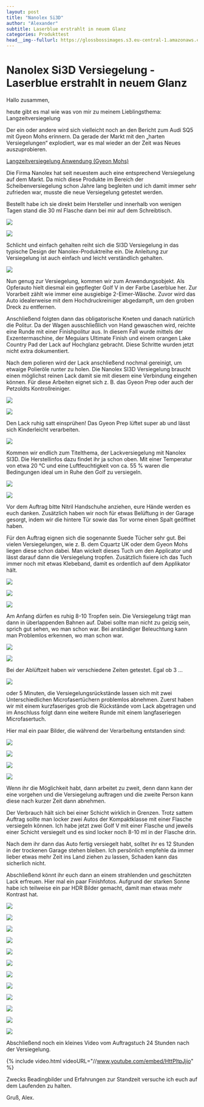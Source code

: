 ```yaml
---
layout: post
title: "Nanolex Si3D"
author: "Alexander"
subtitle: Laserblue erstrahlt in neuem Glanz
categories: Produkttest
head__img--fullurl: https://glossbossimages.s3.eu-central-1.amazonaws.com/alex/nanolexsi3d/7.JPG
---
```

# Nanolex Si3D Versiegelung - Laserblue erstrahlt in neuem Glanz

Hallo zusammen,

heute gibt es mal wie was von mir zu meinem Lieblingsthema: Langzeitversiegelung
 
Der ein oder andere wird sich vielleicht noch an den Bericht zum Audi SQ5 mit Gyeon Mohs erinnern. Da gerade der Markt mit den „harten Versiegelungen“ explodiert, war es mal wieder an der Zeit was Neues auszuprobieren.

[Langzeitversiegelung Anwendung (Gyeon Mohs)](https://glossboss.de/allgemein/langzeitversiegelung-anwendung-gyeon-mohs)

Die Firma Nanolex hat seit neuestem auch eine entsprechend Versiegelung auf dem Markt. Da mich diese Produkte im Bereich der Scheibenversiegelung schon Jahre lang begleiten und ich damit immer sehr zufrieden war, musste die neue Versiegelung getestet werden.

Bestellt habe ich sie direkt beim Hersteller und innerhalb von wenigen Tagen stand die 30 ml Flasche dann bei mir auf dem Schreibtisch.

![](https://glossbossimages.s3.eu-central-1.amazonaws.com/alex/nanolexsi3d/1.jpg)

![](https://glossbossimages.s3.eu-central-1.amazonaws.com/alex/nanolexsi3d/2.jpg)

Schlicht und einfach gehalten reiht sich die SI3D Versiegelung in das typische Design der Nanolex-Produktreihe ein. Die Anleitung zur Versiegelung ist auch einfach und leicht verständlich gehalten.

![](https://glossbossimages.s3.eu-central-1.amazonaws.com/alex/nanolexsi3d/2a.jpg)

Nun genug zur Versiegelung, kommen wir zum Anwendungsobjekt. Als Opferauto hielt diesmal ein gepflegter Golf V in der Farbe Laserblue her. Zur Vorarbeit zählt wie immer eine ausgiebige 2-Eimer-Wäsche. Zuvor wird das Auto idealerweise mit dem Hochdruckreiniger abgedampft, um den groben Dreck zu entfernen. 

Anschließend folgten dann das obligatorische Kneten und danach natürlich die Politur. Da der Wagen ausschließlich von Hand gewaschen wird, reichte eine Runde mit einer Finishpolitur aus. In diesem Fall wurde mittels der Exzentermaschine, der Meguiars Ultimate Finish und einem orangen Lake Country Pad der Lack auf Hochglanz gebracht. Diese Schritte wurden jetzt nicht extra dokumentiert.

Nach dem polieren wird der Lack anschließend nochmal gereinigt, um etwaige Polieröle runter zu holen. Die Nanolex SI3D Versiegelung braucht einen möglichst reinen Lack damit sie mit diesem eine Verbindung eingehen können. Für diese Arbeiten eignet sich z. B. das Gyeon Prep oder auch der Petzoldts Kontrollreiniger.

![](https://glossbossimages.s3.eu-central-1.amazonaws.com/alex/nanolexsi3d/3.JPG)

![](https://glossbossimages.s3.eu-central-1.amazonaws.com/alex/nanolexsi3d/4.jpg)

Den Lack ruhig satt einsprühen! Das Gyeon Prep lüftet super ab und lässt sich Kinderleicht verarbeiten.

![](https://glossbossimages.s3.eu-central-1.amazonaws.com/alex/nanolexsi3d/5.JPG)
 
Kommen wir endlich zum Titelthema, der Lackversiegelung mit Nanolex SI3D. Die Herstellinfos dazu findet ihr ja schon oben. Mit einer Temperatur von etwa 20 °C und eine Luftfeuchtigkeit von ca. 55 % waren die Bedingungen ideal um in Ruhe den Golf zu versiegeln.

![](https://glossbossimages.s3.eu-central-1.amazonaws.com/alex/nanolexsi3d/6.JPG)

![](https://glossbossimages.s3.eu-central-1.amazonaws.com/alex/nanolexsi3d/7.JPG)
 
Vor dem Auftrag bitte Nitril Handschuhe anziehen, eure Hände werden es euch danken. Zusätzlich haben wir noch für etwas Belüftung in der Garage gesorgt, indem wir die hintere Tür sowie das Tor vorne einen Spalt geöffnet haben.
 
Für den Auftrag eignen sich die sogenannte Suede Tücher sehr gut. Bei vielen Versiegelungen, wie z. B. dem Cquartz UK oder dem Gyeon Mohs liegen diese schon dabei. Man wickelt dieses Tuch um den Applicator und lässt darauf dann die Versiegelung tropfen. Zusätzlich fixiere ich das Tuch immer noch mit etwas Klebeband, damit es ordentlich auf dem Applikator hält. 

![](https://glossbossimages.s3.eu-central-1.amazonaws.com/alex/nanolexsi3d/8.jpg)

![](https://glossbossimages.s3.eu-central-1.amazonaws.com/alex/nanolexsi3d/9.JPG)

![](https://glossbossimages.s3.eu-central-1.amazonaws.com/alex/nanolexsi3d/10.JPG)

Am Anfang dürfen es ruhig 8-10 Tropfen sein. Die Versiegelung trägt man dann in überlappenden Bahnen auf. Dabei sollte man nicht zu geizig sein, sprich gut sehen, wo man schon war. Bei anständiger Beleuchtung kann man Problemlos erkennen, wo man schon war.

![](https://glossbossimages.s3.eu-central-1.amazonaws.com/alex/nanolexsi3d/11.JPG)

![](https://glossbossimages.s3.eu-central-1.amazonaws.com/alex/nanolexsi3d/12.JPG)

Bei der Ablüftzeit haben wir verschiedene Zeiten getestet. Egal ob 3 …

![](https://glossbossimages.s3.eu-central-1.amazonaws.com/alex/nanolexsi3d/13.JPG)

oder 5 Minuten, die Versiegelungsrückstände lassen sich mit zwei Unterschiedlichen Microfasertüchern problemlos abnehmen. Zuerst haben wir mit einem kurzfaseriges grob die Rückstände vom Lack abgetragen und im Anschluss folgt dann eine weitere Runde mit einem langfaseriegen Microfasertuch.

Hier mal ein paar Bilder, die während der Verarbeitung entstanden sind:

![](https://glossbossimages.s3.eu-central-1.amazonaws.com/alex/nanolexsi3d/14.JPG)

![](https://glossbossimages.s3.eu-central-1.amazonaws.com/alex/nanolexsi3d/15.JPG)

![](https://glossbossimages.s3.eu-central-1.amazonaws.com/alex/nanolexsi3d/16.JPG)

![](https://glossbossimages.s3.eu-central-1.amazonaws.com/alex/nanolexsi3d/17.JPG)

Wenn ihr die Möglichkeit habt, dann arbeitet zu zweit, denn dann kann der eine vorgehen und die Versiegelung auftragen und die zweite Person kann diese nach kurzer Zeit dann abnehmen.

Der Verbrauch hält sich bei einer Schicht wirklich in Grenzen. Trotz sattem Auftrag sollte man locker zwei Autos der Kompaktklasse mit einer Flasche versiegeln können.
Ich habe jetzt zwei Golf V mit einer Flasche und jeweils einer Schicht versiegelt und es sind locker noch 8-10 ml in der Flasche drin.
 
Nach dem ihr dann das Auto fertig versiegelt habt, solltet ihr es 12 Stunden in der trockenen Garage stehen bleiben. Ich persönlich empfehle da immer lieber etwas mehr Zeit ins Land ziehen zu lassen, Schaden kann das sicherlich nicht.

Abschließend könnt ihr euch dann an einem strahlenden und geschützten Lack erfreuen. Hier mal ein paar Finishfotos. Aufgrund der starken Sonne habe ich teilweise ein par HDR Bilder gemacht, damit man etwas mehr Kontrast hat.

![](https://glossbossimages.s3.eu-central-1.amazonaws.com/alex/nanolexsi3d/18.JPG)

![](https://glossbossimages.s3.eu-central-1.amazonaws.com/alex/nanolexsi3d/19.JPG)

![](https://glossbossimages.s3.eu-central-1.amazonaws.com/alex/nanolexsi3d/20.JPG)

![](https://glossbossimages.s3.eu-central-1.amazonaws.com/alex/nanolexsi3d/21.jpg)

![](https://glossbossimages.s3.eu-central-1.amazonaws.com/alex/nanolexsi3d/22.jpg)

![](https://glossbossimages.s3.eu-central-1.amazonaws.com/alex/nanolexsi3d/23.jpg)

![](https://glossbossimages.s3.eu-central-1.amazonaws.com/alex/nanolexsi3d/24.JPG)

![](https://glossbossimages.s3.eu-central-1.amazonaws.com/alex/nanolexsi3d/24a.JPG)

![](https://glossbossimages.s3.eu-central-1.amazonaws.com/alex/nanolexsi3d/25.JPG)

![](https://glossbossimages.s3.eu-central-1.amazonaws.com/alex/nanolexsi3d/26.JPG)

![](https://glossbossimages.s3.eu-central-1.amazonaws.com/alex/nanolexsi3d/27.JPG)

![](https://glossbossimages.s3.eu-central-1.amazonaws.com/alex/nanolexsi3d/28.JPG)

Abschließend noch ein kleines Video vom Auftragstuch 24 Stunden nach der Versiegelung. 

{% include video.html videoURL="//www.youtube.com/embed/HttPltpJjio" %}


Zwecks Beadingbilder und Erfahrungen zur Standzeit versuche ich euch auf dem Laufenden zu halten. 

Gruß, Alex.



